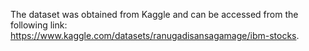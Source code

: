 
The dataset was obtained from Kaggle and can be accessed from the following link: https://www.kaggle.com/datasets/ranugadisansagamage/ibm-stocks.
